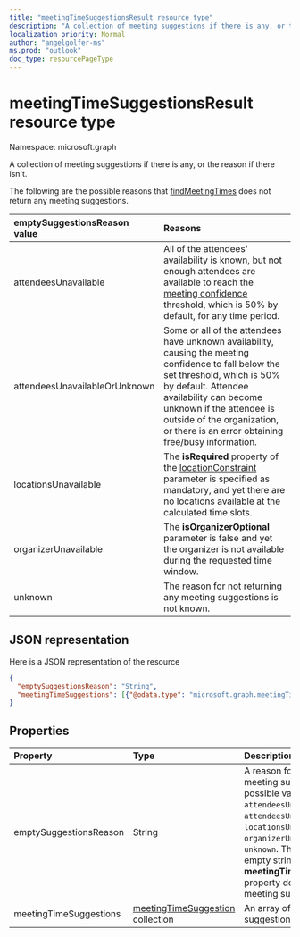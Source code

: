 ```yaml
---
title: "meetingTimeSuggestionsResult resource type"
description: "A collection of meeting suggestions if there is any, or the reason if there isn't."
localization_priority: Normal
author: "angelgolfer-ms"
ms.prod: "outlook"
doc_type: resourcePageType
---
```


# meetingTimeSuggestionsResult resource type

Namespace: microsoft.graph

A collection of meeting suggestions if there is any, or the reason if there isn't.

The following are the possible reasons that [findMeetingTimes](../api/user-findmeetingtimes.md) does not return any meeting suggestions.

|**emptySuggestionsReason value**|**Reasons**|
|:-----|:-----|
| attendeesUnavailable | All of the attendees' availability is known, but not enough attendees are available to reach the [meeting confidence](../api/user-findmeetingtimes.md#the-confidence-of-a-meeting-suggestion) threshold, which is 50% by default, for any time period.|
| attendeesUnavailableOrUnknown | Some or all of the attendees have unknown availability, causing the meeting confidence to fall below the set threshold, which is 50% by default. Attendee availability can become unknown if the attendee is outside of the organization, or there is an error obtaining free/busy information.|
| locationsUnavailable | The **isRequired** property of the [locationConstraint](locationconstraint.md) parameter is specified as mandatory, and yet there are no locations available at the calculated time slots. |
| organizerUnavailable | The **isOrganizerOptional** parameter is false and yet the organizer is not available during the requested time window. |
| unknown | The reason for not returning any meeting suggestions is not known.|

## JSON representation

Here is a JSON representation of the resource

<!-- {
  "blockType": "resource",
  "optionalProperties": [

  ],
  "@odata.type": "microsoft.graph.meetingTimeSuggestionsResult"
}-->

```json
{
  "emptySuggestionsReason": "String",
  "meetingTimeSuggestions": [{"@odata.type": "microsoft.graph.meetingTimeSuggestion"}]
}

```
## Properties
| Property	   | Type	|Description|
|:---------------|:--------|:----------|
|emptySuggestionsReason|String|A reason for not returning any meeting suggestions. The possible values are: `attendeesUnavailable`, `attendeesUnavailableOrUnknown`, `locationsUnavailable`, `organizerUnavailable`, or `unknown`. This property is an empty string if the **meetingTimeSuggestions** property does include any meeting suggestions.|
|meetingTimeSuggestions|[meetingTimeSuggestion](meetingtimesuggestion.md) collection|An array of meeting suggestions.|

<!-- uuid: 8fcb5dbc-d5aa-4681-8e31-b001d5168d79
2015-10-25 14:57:30 UTC -->
<!-- {
  "type": "#page.annotation",
  "description": "meetingTimeSuggestionsResult resource",
  "keywords": "",
  "section": "documentation",
  "tocPath": ""
}-->

